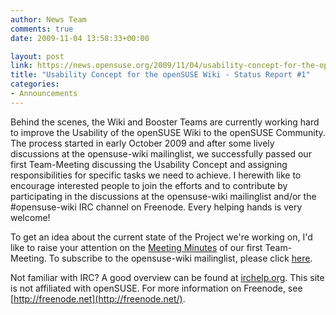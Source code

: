 ```yaml
---
author: News Team
comments: true
date: 2009-11-04 13:58:33+00:00

layout: post
link: https://news.opensuse.org/2009/11/04/usability-concept-for-the-opensuse-wiki-status-report-1/
title: "Usability Concept for the openSUSE Wiki - Status Report #1"
categories:
- Announcements
---
```




Behind the scenes, the Wiki and Booster Teams are currently working hard to improve the Usability of the openSUSE Wiki to the openSUSE Community. The process started in early October 2009 and after some lively discussions at the opensuse-wiki mailinglist, we successfully passed our first Team-Meeting discussing the Usability Concept and assigning responsibilities for specific tasks we need to achieve. I herewith like to encourage interested people to join the efforts and to contribute by participating in the discussions at the opensuse-wiki mailinglist and/or the #opensuse-wiki IRC channel on Freenode. Every helping hands is very welcome!






To get an idea about the current state of the Project we're working on, I'd like to raise your attention on the [Meeting Minutes](http://lists.opensuse.org/opensuse-wiki/2009-11/msg00005.html) of our first Team-Meeting. To subscribe to the opensuse-wiki mailinglist, please click [here](mailto:opensuse-wiki+subscribe@opensuse.org).






Not familiar with IRC? A good overview can be found at [irchelp.org](http://www.irchelp.org/). This site is not affiliated with openSUSE. For more information on Freenode, see [http://freenode.net](http://freenode.net/).

		
